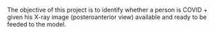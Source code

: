 The objective of this project is to identify whether a person is COVID + given his
X-ray image (posteroanterior view) available and ready to be feeded to the
model.

